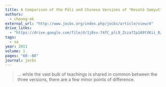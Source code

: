 ```yaml
---
title: A Comparison of the Pāli and Chinese Versions of *Devatā Saṃyutta* and the *Devaputta Saṃyutta*, Collections of Early Buddhist Discourses on "Gods" and "Sons of Gods"
authors:
  - choong-mk
external_url: "http://www.jocbs.org/index.php/jocbs/article/view/4"
drive_links:
  - "https://drive.google.com/file/d/1j8sv-74fC_plL9_Zcza7Ip1A9tVKii_8/view?usp=drivesdk"
tags: 
  - sa
year: 2011
volume: 1
pages: "60--88"
journal: jocbs
---
```


> … while the vast bulk of teachings is shared in common between the three versions, there are a few minor points of difference.
